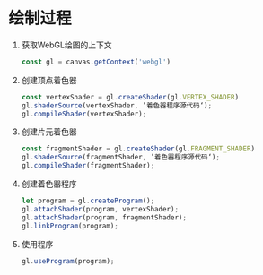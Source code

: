 # 绘制过程

1. 获取WebGL绘图的上下文

   ```js
   const gl = canvas.getContext('webgl')
   ```

2. 创建顶点着色器

   ```js
   const vertexShader = gl.createShader(gl.VERTEX_SHADER)
   gl.shaderSource(vertexShader, ’着色器程序源代码‘);
   gl.compileShader(vertexShader);
   
   ```

3. 创建片元着色器

   ```js
   const fragmentShader = gl.createShader(gl.FRAGMENT_SHADER)
   gl.shaderSource(fragmentShader, ’着色器程序源代码‘);
   gl.compileShader(fragmentShader);
   ```

4. 创建着色器程序

   ```js
   let program = gl.createProgram();
   gl.attachShader(program, vertexShader);
   gl.attachShader(program, fragmentShader);
   gl.linkProgram(program);
   
   ```

   

5. 使用程序

   ```js
   gl.useProgram(program);
   ```

